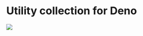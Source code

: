 # Utility collection for Deno
![](https://github.com/dojyorin/deno_bit_utility/actions/workflows/test.yaml/badge.svg?branch=master)